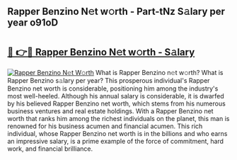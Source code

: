 ## Rapper Benzino N𝚎t w𝚘rth - Part-tNz S𝚊lary per year o91oD

# <h2><a href="http://gc0kgv.nevu.top/?p=Rapper+Benzino">🔗 👉🔴 Rapper Benzino N𝚎t w𝚘rth - S𝚊lary</a></h2>

[![Rapper Benzino N𝚎t W𝚘rth](https://i.imgur.com/Oavwk0R.jpeg)](http://gc0kgv.nevu.top/?p=Rapper+Benzino)
What is Rapper Benzino n𝚎t w𝚘rth? What is Rapper Benzino s𝚊lary per year?
This prosperous individual's Rapper Benzino net worth is considerable, positioning him among the industry's most well-heeled. Although his annual salary is considerable, it is dwarfed by his believed Rapper Benzino net worth, which stems from his numerous business ventures and real estate holdings. With a Rapper Benzino net worth that ranks him among the richest individuals on the planet, this man is renowned for his business acumen and financial acumen. This rich individual, whose Rapper Benzino net worth is in the billions and who earns an impressive salary, is a prime example of the force of commitment, hard work, and financial brilliance.
